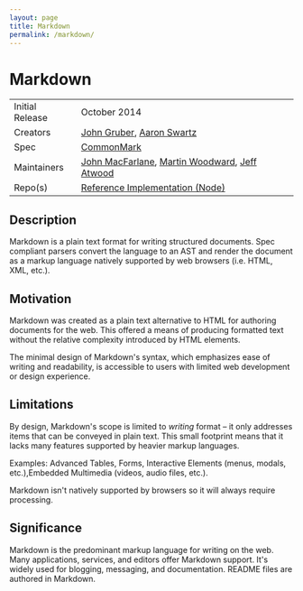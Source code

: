 ```yaml
---
layout: page
title: Markdown
permalink: /markdown/
---
```


# Markdown

|  |  |
| -------- | -------- |
| Initial Release | October 2014 |
| Creators | [John Gruber](https://en.wikipedia.org/wiki/John_Gruber), [Aaron Swartz](https://en.wikipedia.org/wiki/Aaron_Swartz) |
| Spec | [CommonMark](https://commonmark.org/)
Maintainers | [John MacFarlane](https://usesthis.com/interviews/john.macfarlane/), [Martin Woodward](http://www.woodwardweb.com/), [Jeff Atwood](https://en.wikipedia.org/wiki/Jeff_Atwood)
| Repo(s) | [Reference Implementation (Node)](https://github.com/commonmark/commonmark.js)

## Description

Markdown is a plain text format for writing structured documents. Spec compliant parsers convert the language to an AST and render the document as a markup language natively supported by web browsers (i.e. HTML, XML, etc.).

## Motivation

Markdown was created as a plain text alternative to HTML for authoring documents for the web. This offered a means of producing formatted text without the relative complexity introduced by HTML elements.

The minimal design of Markdown's syntax, which emphasizes ease of writing and readability, is accessible to users with limited web development or design experience.

## Limitations

By design, Markdown's scope is limited to _writing_ format – it only addresses items that can be conveyed in plain text. This small footprint means that it lacks many features supported by heavier markup languages.

Examples: Advanced Tables, Forms, Interactive Elements (menus, modals, etc.),Embedded Multimedia (videos, audio files, etc.).

Markdown isn't natively supported by browsers so it will always require processing.

## Significance

Markdown is the predominant markup language for writing on the web. Many applications, services, and editors offer Markdown support. It's widely used for blogging, messaging, and documentation. README files are authored in Markdown.




